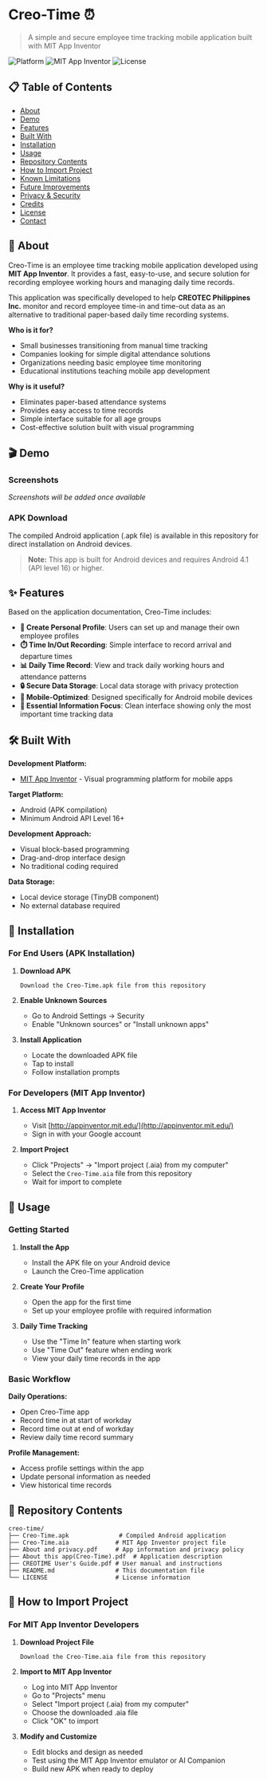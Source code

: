 # Creo-Time ⏰

> A simple and secure employee time tracking mobile application built with MIT App Inventor

![Platform](https://img.shields.io/badge/platform-Android-green.svg)
![MIT App Inventor](https://img.shields.io/badge/built%20with-MIT%20App%20Inventor-orange.svg)
![License](https://img.shields.io/badge/license-MIT-blue.svg)

## 📋 Table of Contents

- [About](#about)
- [Demo](#demo)
- [Features](#features)
- [Built With](#built-with)
- [Installation](#installation)
- [Usage](#usage)
- [Repository Contents](#repository-contents)
- [How to Import Project](#how-to-import-project)
- [Known Limitations](#known-limitations)
- [Future Improvements](#future-improvements)
- [Privacy & Security](#privacy--security)
- [Credits](#credits)
- [License](#license)
- [Contact](#contact)

## 📖 About 

Creo-Time is an employee time tracking mobile application developed using **MIT App Inventor**. It provides a fast, easy-to-use, and secure solution for recording employee working hours and managing daily time records. 

This application was specifically developed to help **CREOTEC Philippines Inc.** monitor and record employee time-in and time-out data as an alternative to traditional paper-based daily time recording systems.

**Who is it for?**
- Small businesses transitioning from manual time tracking
- Companies looking for simple digital attendance solutions
- Organizations needing basic employee time monitoring
- Educational institutions teaching mobile app development

**Why is it useful?**
- Eliminates paper-based attendance systems
- Provides easy access to time records
- Simple interface suitable for all age groups
- Cost-effective solution built with visual programming

## 🎬 Demo

### Screenshots
*Screenshots will be added once available*

### APK Download
The compiled Android application (.apk file) is available in this repository for direct installation on Android devices.

> **Note:** This app is built for Android devices and requires Android 4.1 (API level 16) or higher.

## ✨ Features

Based on the application documentation, Creo-Time includes:

- **👤 Create Personal Profile**: Users can set up and manage their own employee profiles
- **⏱️ Time In/Out Recording**: Simple interface to record arrival and departure times
- **📊 Daily Time Record**: View and track daily working hours and attendance patterns
- **🔒 Secure Data Storage**: Local data storage with privacy protection
- **📱 Mobile-Optimized**: Designed specifically for Android mobile devices
- **🎯 Essential Information Focus**: Clean interface showing only the most important time tracking data

## 🛠️ Built With

**Development Platform:**
- [MIT App Inventor](http://appinventor.mit.edu/) - Visual programming platform for mobile apps

**Target Platform:**
- Android (APK compilation)
- Minimum Android API Level 16+

**Development Approach:**
- Visual block-based programming
- Drag-and-drop interface design
- No traditional coding required

**Data Storage:**
- Local device storage (TinyDB component)
- No external database required

## 📱 Installation

### For End Users (APK Installation)

1. **Download APK**
   ```
   Download the Creo-Time.apk file from this repository
   ```

2. **Enable Unknown Sources**
   - Go to Android Settings → Security
   - Enable "Unknown sources" or "Install unknown apps"
   
3. **Install Application**
   - Locate the downloaded APK file
   - Tap to install
   - Follow installation prompts

### For Developers (MIT App Inventor)

1. **Access MIT App Inventor**
   - Visit [http://appinventor.mit.edu/](http://appinventor.mit.edu/)
   - Sign in with your Google account

2. **Import Project**
   - Click "Projects" → "Import project (.aia) from my computer"
   - Select the `Creo-Time.aia` file from this repository
   - Wait for import to complete

## 📖 Usage

### Getting Started

1. **Install the App**
   - Install the APK file on your Android device
   - Launch the Creo-Time application

2. **Create Your Profile**
   - Open the app for the first time
   - Set up your employee profile with required information

3. **Daily Time Tracking**
   - Use the "Time In" feature when starting work
   - Use "Time Out" feature when ending work
   - View your daily time records in the app

### Basic Workflow

**Daily Operations:**
- Open Creo-Time app
- Record time in at start of workday
- Record time out at end of workday
- Review daily time record summary

**Profile Management:**
- Access profile settings within the app
- Update personal information as needed
- View historical time records

## 📁 Repository Contents

```
creo-time/
├── Creo-Time.apk              # Compiled Android application
├── Creo-Time.aia             # MIT App Inventor project file
├── About and privacy.pdf     # App information and privacy policy
├── About this app(Creo-Time).pdf  # Application description
├── CREOTIME User's Guide.pdf # User manual and instructions
├── README.md                 # This documentation file
└── LICENSE                   # License information
```
## 🔄 How to Import Project

### For MIT App Inventor Developers

1. **Download Project File**
   ```
   Download the Creo-Time.aia file from this repository
   ```

2. **Import to MIT App Inventor**
   - Log into MIT App Inventor
   - Go to "Projects" menu
   - Select "Import project (.aia) from my computer"
   - Choose the downloaded .aia file
   - Click "OK" to import

3. **Modify and Customize**
   - Edit blocks and design as needed
   - Test using the MIT App Inventor emulator or AI Companion
   - Build new APK when ready to deploy
